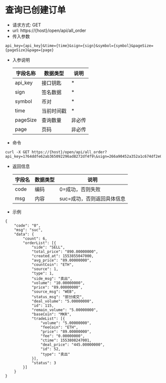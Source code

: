 # 查询已创建订单
- 请求方式: GET
- url: https://{host}/open/api/all_order
- 传入参数 
```
api_key={api_key}&time={time}&sign={sign}&symbol={symbol}&pageSize={pageSize}&page={page}
```
- 入参说明

  | 字段名称 | 数据类型 | 说明 |
  | --- | --- | --- |
  | api_key | 接口钥匙 | * |
  | sign | 签名数据 | * |
  | symbol | 币对 | * |
  | time | 当前时间戳 | * |
  | pageSize | 查询数量 | 非必传 |
  | page | 页码 | 非必传 |

- 命令
```
curl -X GET https://{host}/open/api/all_order?api_key=1764ddfe62ab365092296ad8272df4f9\&sign=266a90452a352a1c674df2e0b18cc9e9\&time=1554184381\&symbol=mkreth\&pageSize=10\&page=1
```

- 返回信息

    | 字段名 | 数据类型 | 说明 |
    | --- | --- | --- |
    | code | 编码 | 0=成功，否则失败 |
    | msg | 内容 | suc=成功，否则返回具体信息 |
    
- 示例
```
{
	"code": "0",
	"msg": "suc",
	"data": {
		"count": 6,
		"orderList": [{
			"side": "SELL",
			"total_price": "890.00000000",
			"created_at": 1553855047000,
			"avg_price": "89.00000000",
			"countCoin": "ETH",
			"source": 1,
			"type": 1,
			"side_msg": "卖出",
			"volume": "10.00000000",
			"price": "89.00000000",
			"source_msg": "WEB",
			"status_msg": "部分成交",
			"deal_volume": "5.00000000",
			"id": 115,
			"remain_volume": "5.00000000",
			"baseCoin": "MKR",
			"tradeList": [{
				"volume": "5.00000000",
				"feeCoin": "ETH",
				"price": "89.00000000",
				"fee": "0.00000000",
				"ctime": 1553808247001,
				"deal_price": "445.00000000",
				"id": 52,
				"type": "卖出"
			}],
			"status": 3
		}]
	}
}
```
